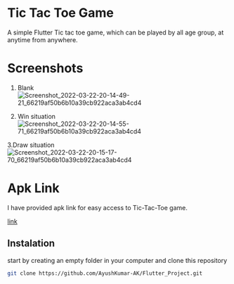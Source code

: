 # Tic Tac Toe Game

A simple Flutter Tic tac toe game, which can be played by all age group, at anytime from anywhere.

# Screenshots
1. Blank
![Screenshot_2022-03-22-20-14-49-21_66219af50b6b10a39cb922aca3ab4cd4](https://user-images.githubusercontent.com/101948218/159529635-df7d634d-e400-461a-bb83-4a0b09717205.png)

2. Win situation
![Screenshot_2022-03-22-20-14-55-71_66219af50b6b10a39cb922aca3ab4cd4](https://user-images.githubusercontent.com/101948218/159529787-9236c61e-3b7e-448b-ad54-1c927958a918.png)

3.Draw situation
![Screenshot_2022-03-22-20-15-17-70_66219af50b6b10a39cb922aca3ab4cd4](https://user-images.githubusercontent.com/101948218/159529931-89b5353d-e60b-4ef5-ab98-cff2563f6361.png)


# Apk Link

I have provided apk link for easy access to Tic-Tac-Toe game.

[link](https://drive.google.com/file/d/1QPqEpjcRyvSPTOIpimjh1Tbxf1Oford8/view?usp=sharing)

## Instalation

start by creating an empty folder in your computer and clone this repository
```bash
git clone https://github.com/AyushKumar-AK/Flutter_Project.git
```
